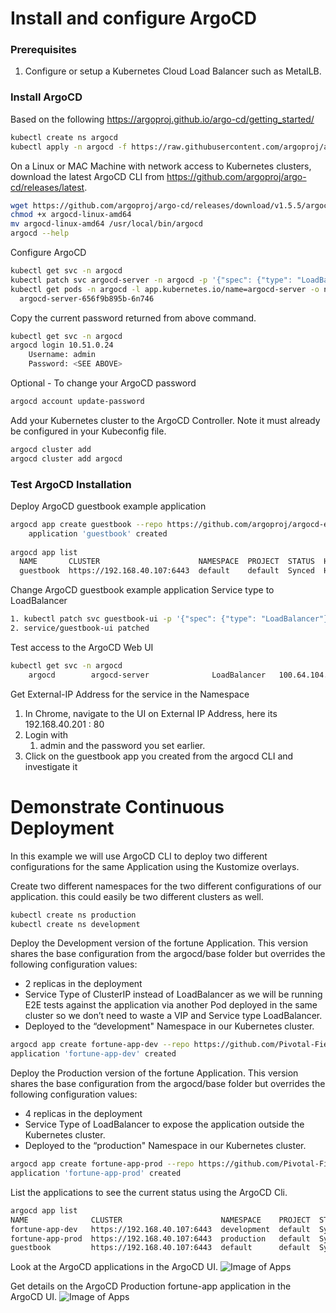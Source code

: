 # Install and configure ArgoCD

### Prerequisites
1. Configure or setup a Kubernetes Cloud Load Balancer such as MetalLB.


### Install ArgoCD

Based on the following https://argoproj.github.io/argo-cd/getting_started/

```bash
kubectl create ns argocd
kubectl apply -n argocd -f https://raw.githubusercontent.com/argoproj/argo-cd/stable/manifests/install.yaml 
```

On a Linux or MAC Machine with network access to Kubernetes clusters,  download the latest ArgoCD CLI from https://github.com/argoproj/argo-cd/releases/latest. 

```bash
wget https://github.com/argoproj/argo-cd/releases/download/v1.5.5/argocd-linux-amd64 .
chmod +x argocd-linux-amd64
mv argocd-linux-amd64 /usr/local/bin/argocd
argocd --help
```

Configure ArgoCD

```bash
kubectl get svc -n argocd
kubectl patch svc argocd-server -n argocd -p '{"spec": {"type": "LoadBalancer"}}'
kubectl get pods -n argocd -l app.kubernetes.io/name=argocd-server -o name | cut -d'/' -f 2
  argocd-server-656f9b895b-6n746
```
Copy the current password returned from above command. 
```bash
kubectl get svc -n argocd
argocd login 10.51.0.24
    Username: admin
    Password: <SEE ABOVE>
```

Optional - To change your ArgoCD password 
```bash
argocd account update-password
```

Add your Kubernetes cluster to the ArgoCD Controller. Note it must already be configured in your Kubeconfig file.
```bash
argocd cluster add
argocd cluster add argocd
```

### Test ArgoCD Installation

Deploy ArgoCD guestbook example application

```bash
argocd app create guestbook --repo https://github.com/argoproj/argocd-example-apps.git --path guestbook --dest-server https://192.168.40.107:6443 --dest-namespace default --sync-policy automated
    application 'guestbook' created
    
argocd app list
  NAME       CLUSTER                      NAMESPACE  PROJECT  STATUS  HEALTH   SYNCPOLICY  CONDITIONS  REPO                                                 PATH       TARGET
  guestbook  https://192.168.40.107:6443  default    default  Synced  Healthy  <none>      <none>      https://github.com/argoproj/argocd-example-apps.git  guestbook
```
Change ArgoCD guestbook example application Service type to LoadBalancer


```bash
1. kubectl patch svc guestbook-ui -p '{"spec": {"type": "LoadBalancer"}}'
2. service/guestbook-ui patched
```
Test access to the ArgoCD Web UI

```bash
kubectl get svc -n argocd
    argocd        argocd-server              LoadBalancer   100.64.104.223   192.168.40.201   80:30962/TCP,443:32173/TCP   33m
```
Get External-IP Address for the   <argocd-server>  service in the <argocd>  Namespace

1. In Chrome, navigate to the UI on External IP Address, here its 192.168.40.201 : 80
2. Login with 
    1. admin and the password you set earlier.
3. Click on the guestbook app you created from the argocd CLI and investigate it 


# Demonstrate Continuous Deployment 

In this example we will use ArgoCD CLI to deploy two different configurations for the same Application using the Kustomize overlays. 

Create two different namespaces for the two different configurations of our application. this could easily be two different clusters as well.

```bash
kubectl create ns production
kubectl create ns development
```

Deploy the Development version of the fortune Application. This version shares the base configuration from the argocd/base folder but overrides the following configuration values:
- 2 replicas in the deployment
- Service Type of ClusterIP instead of LoadBalancer as we will be running E2E tests against the application via another Pod deployed in the same cluster so we don’t need to waste a VIP and Service type LoadBalancer.  
- Deployed to the “development" Namespace in our Kubernetes cluster.

```bash
argocd app create fortune-app-dev --repo https://github.com/Pivotal-Field-Engineering/tkg-lab.git --revision argocd-integration-exercise --path argocd/dev --dest-server https://192.168.40.107:6443 --dest-namespace development --sync-policy automated
application 'fortune-app-dev' created
```
Deploy the Production version of the fortune Application. This version shares the base configuration from the argocd/base folder but overrides the following configuration values:
- 4 replicas in the deployment
- Service Type of LoadBalancer to expose the application outside the Kubernetes cluster.
- Deployed to the “production" Namespace in our Kubernetes cluster.
```bash
argocd app create fortune-app-prod --repo https://github.com/Pivotal-Field-Engineering/tkg-lab.git --revision argocd-integration-exercise --path argocd/production --dest-server https://192.168.40.107:6443 --dest-namespace production --sync-policy automated
application 'fortune-app-prod' created
```
List the applications to see the current status using the ArgoCD Cli.

```bash
argocd app list                                       
NAME              CLUSTER                      NAMESPACE    PROJECT  STATUS  HEALTH       SYNCPOLICY  CONDITIONS  REPO                                                      PATH               TARGET
fortune-app-dev   https://192.168.40.107:6443  development  default  Synced  Progressing  Auto        <none>      https://github.com/Pivotal-Field-Engineering/tkg-lab.git  argocd/dev         argocd-integration-exercise
fortune-app-prod  https://192.168.40.107:6443  production   default  Synced  Progressing  Auto        <none>      https://github.com/Pivotal-Field-Engineering/tkg-lab.git  argocd/production  argocd-integration-exercise
guestbook         https://192.168.40.107:6443  default      default  Synced  Healthy      Auto        <none>      https://github.com/argoproj/argocd-example-apps.git       guestbook
```

Look at the ArgoCD applications in the ArgoCD UI.
![Image of Apps](https://octodex.github.com/images/yaktocat.png)

Get details on the ArgoCD Production fortune-app application in the ArgoCD UI.
![Image of Apps](https://octodex.github.com/images/yaktocat.png)
